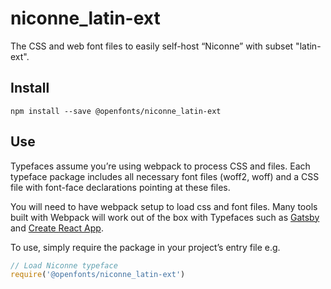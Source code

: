 
# niconne_latin-ext

The CSS and web font files to easily self-host “Niconne” with subset "latin-ext".

## Install

`npm install --save @openfonts/niconne_latin-ext`

## Use

Typefaces assume you’re using webpack to process CSS and files. Each typeface
package includes all necessary font files (woff2, woff) and a CSS file with
font-face declarations pointing at these files.

You will need to have webpack setup to load css and font files. Many tools built
with Webpack will work out of the box with Typefaces such as [Gatsby](https://github.com/gatsbyjs/gatsby)
and [Create React App](https://github.com/facebookincubator/create-react-app).

To use, simply require the package in your project’s entry file e.g.

```javascript
// Load Niconne typeface
require('@openfonts/niconne_latin-ext')
```
